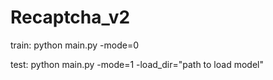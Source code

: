 # Recaptcha_v2
train: python main.py -mode=0

test: python main.py -mode=1 -load_dir="path to load model"

